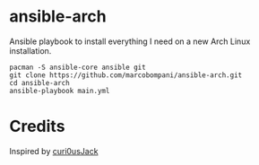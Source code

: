 # ansible-arch

Ansible playbook to install everything I need on a new Arch Linux installation.

```
pacman -S ansible-core ansible git
git clone https://github.com/marcobompani/ansible-arch.git
cd ansible-arch
ansible-playbook main.yml
```

# Credits
Inspired by [curi0usJack](https://www.twitch.tv/curi0usjack)
